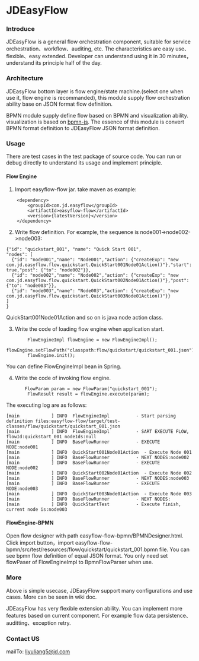 # JDEasyFlow

### Introduce
JDEasyFlow is a general flow orchestration component, suitable for service orchestration、workflow、auditing, etc. The characteristics are easy use、flexible、easy extended. Developer can understand using it in 30 minutes，understand its principle half of the day.

### Architecture
JDEasyFlow bottom layer is flow engine/state machine.(select one when use it, flow engine is recommanded), this module supply flow orchestration ability base on JSON format flow definition.

BPMN module supply define flow based on BPMN and visualization ability. visualization is based on [bpmn-js](https://bpmn.io/). The essence of this module is
convert BPMN format definition to JDEasyFlow JSON format definition.


### Usage

There are test cases in the test package of source code. You can run or debug directly to understand its usage and implement principle. 

#### Flow Engine

1. Import easyflow-flow jar. take maven as example:
```
    <dependency>
        <groupId>com.jd.easyflow</groupId>
        <artifactId>easyflow-flow</artifactId>
        <version>{latestVersion}</version>
    </dependency>
```

2. Write flow definition. For example, the sequence is node001->node002->node003:
```
{"id": "quickstart_001", "name": "Quick Start 001",
"nodes": [
  {"id": "node001","name": "Node001","action": {"createExp": "new com.jd.easyflow.flow.quickstart.QuickStart001Node01Action()"},"start": true,"post": {"to": "node002"}},
  {"id": "node002","name": "Node002","action": {"createExp": "new com.jd.easyflow.flow.quickstart.QuickStart002Node01Action()"},"post": {"to": "node003"}},
  {"id": "node003","name": "Node003","action": {"createExp": "new com.jd.easyflow.flow.quickstart.QuickStart003Node01Action()"}}
]
}
```
QuickStart001Node01Action and so on is java node action class.

3. Write the code of loading flow engine when application start.
```
        FlowEngineImpl flowEngine = new FlowEngineImpl();
        flowEngine.setFlowPath("classpath:flow/quickstart/quickstart_001.json");
        flowEngine.init();
```     
You can define FlowEngineImpl bean in Spring.  
  
4. Write the code of invoking flow engine.
```
       FlowParam param = new FlowParam("quickstart_001");
        FlowResult result = flowEngine.execute(param);
```

The executing log are as follows:
```
[main            ] INFO  FlowEngineImpl          - Start parsing definition files:easyflow-flow/target/test-classes/flow/quickstart/quickstart_001.json
[main            ] INFO  FlowEngineImpl          - SART EXECUTE FLOW, flowId:quickstart_001 nodeIds:null
[main            ] INFO  BaseFlowRunner          - EXECUTE NODE:node001
[main            ] INFO  QuickStart001Node01Action  - Execute Node 001
[main            ] INFO  BaseFlowRunner          - NEXT NODES:node002
[main            ] INFO  BaseFlowRunner          - EXECUTE NODE:node002
[main            ] INFO  QuickStart002Node01Action  - Execute Node 002
[main            ] INFO  BaseFlowRunner          - NEXT NODES:node003
[main            ] INFO  BaseFlowRunner          - EXECUTE NODE:node003
[main            ] INFO  QuickStart003Node01Action  - Execute Node 003
[main            ] INFO  BaseFlowRunner          - NEXT NODES:
[main            ] INFO  QuickStartTest          - Execute finish, current node is:node003           
```
#### FlowEngine-BPMN
Open flow designer with path easyflow-flow-bpmn/BPMNDesigner.html. Click import button，import easyflow-flow-bpmn/src/test/resources/flow/quickstart/quickstart_001.bpmn file. You can see bpmn flow definition of equal JSON format.
You only need set flowPaser of FlowEngineImpl to BpmnFlowParser when use.

### More
Above is simple usecase, JDEasyFlow support many configurations and use cases. More can be seen in wiki doc.

JDEasyFlow has very flexible extension ability. You can implement more features based on current component. For example flow data persistence、auditting、exception retry. 

### Contact US
mailTo: liyuliang5@jd.com